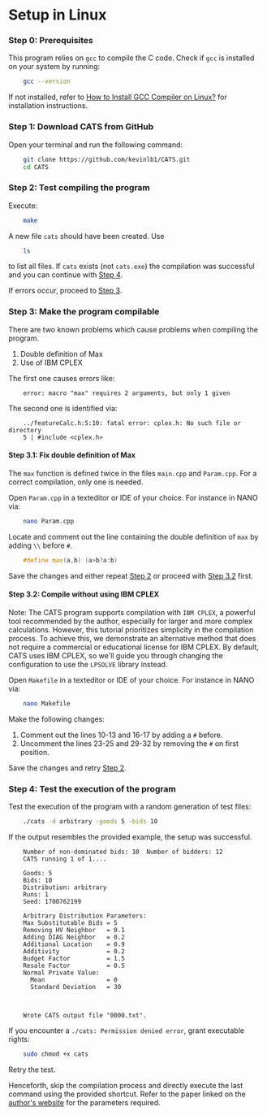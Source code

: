 # Setup in Linux


### Step 0: Prerequisites

This program relies on `gcc` to compile the C code. 
Check if `gcc` is installed on your system by running:
```bash
	gcc --version
```
If not installed, refer to
[How to Install GCC Compiler on Linux?](https://www.geeksforgeeks.org/how-to-install-gcc-compiler-on-linux/)
for installation instructions.


### Step 1: Download CATS from GitHub

Open your terminal and run the following command:
```bash
	git clone https://github.com/kevinlb1/CATS.git
	cd CATS 
```

### Step 2: Test compiling the program

Execute:
```bash
	make
```
A new file ``cats`` should have been created.
Use
```bash
	ls
```
to list all files. 
If ``cats`` exists (not ``cats.exe``) the compilation was successful and you can continue with [Step 4](#step-4-test-the-execution-of-the-program).

If errors occur, proceed to [Step 3](#step-3-make-the-program-compilable).

### Step 3: Make the program compilable

There are two known problems which cause problems when compiling the program.

1. Double definition of Max
2. Use of IBM CPLEX

The first one causes errors like:
```
	error: macro "max" requires 2 arguments, but only 1 given
```
The second one is identified via:
```
	../featureCalc.h:5:10: fatal error: cplex.h: No such file or directory
    5 | #include <cplex.h>
```

#### Step 3.1: Fix double definition of Max

The ``max`` function is defined twice in the files ``main.cpp`` and ``Param.cpp``.
For a correct compilation, only one is needed.

Open ``Param.cpp`` in a texteditor or IDE of your choice.
For instance in NANO via:
```bash
	nano Param.cpp
```
Locate and comment out the line containing the double definition of `max` by adding `\\` before `#`.
```cpp
	#define max(a,b) (a>b?a:b)
```
Save the changes and either repeat [Step 2](#step-2-test-compiling-the-program) or proceed with [Step 3.2](#step-32-compile-without-using-ibm-cplex) first.


#### Step 3.2: Compile without using IBM CPLEX


Note: The CATS program supports compilation with ``IBM CPLEX``, a powerful tool recommended by the author, especially for larger and more complex calculations. 
However, this tutorial prioritizes simplicity in the compilation process. 
To achieve this, we demonstrate an alternative method that does not require a commercial or educational license for IBM CPLEX.
By default, CATS uses IBM CPLEX, so we'll guide you through changing the configuration to use the ``LPSOLVE`` library instead.

Open ``Makefile`` in a texteditor or IDE of your choice.
For instance in NANO via:
```bash
	nano Makefile
```
Make the following changes:

1. Comment out the lines 10-13 and 16-17 by adding a ``#`` before.
2. Uncomment the lines 23-25 and 29-32 by removing the ``#`` on first position.

Save the changes and retry [Step 2](#step-2-test-compiling-the-program).


### Step 4: Test the execution of the program



Test the execution of the program with a random generation of test files:
```bash
	./cats -d arbitrary -goods 5 -bids 10     
```
If the output resembles the provided example, the setup was successful.
```
	Number of non-dominated bids: 10  Number of bidders: 12
	CATS running 1 of 1....

	Goods: 5
	Bids: 10
	Distribution: arbitrary
	Runs: 1
	Seed: 1700762199

	Arbitrary Distribution Parameters:
	Max Substitutable Bids = 5
	Removing HV Neighbor   = 0.1
	Adding DIAG Neighbor   = 0.2
	Additional Location    = 0.9
	Additivity             = 0.2
	Budget Factor          = 1.5
	Resale Factor          = 0.5
	Normal Private Value:
	  Mean                 = 0
	  Standard Deviation   = 30



	Wrote CATS output file "0000.txt".
```


If you encounter a `./cats: Permission denied error`, grant executable rights:
```bash
	sudo chmod +x cats
```
Retry the test.


Henceforth, skip the compilation process and directly execute the last command using the provided shortcut.
Refer to the paper linked on the [author's website](https://www.cs.ubc.ca/~kevinlb/CATS/) for the parameters required.

